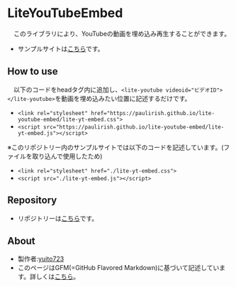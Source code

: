 # LiteYouTubeEmbed
　このライブラリにより、YouTubeの動画を埋め込み再生することができます。
* サンプルサイトは[こちら](https://yuito723.github.io/LiteYouTubeEmbed/sample.html)です。


## How to use
　以下のコードをheadタグ内に追加し、`<lite-youtube videoid="ビデオID"></lite-youtube>`を動画を埋め込みたい位置に記述するだけです。
* `<link rel="stylesheet" href="https://paulirish.github.io/lite-youtube-embed/lite-yt-embed.css">`
* `<script src="https://paulirish.github.io/lite-youtube-embed/lite-yt-embed.js"></script>`

※このリポジトリー内のサンプルサイトでは以下のコードを記述しています。(ファイルを取り込んで使用したため)
* `<link rel="stylesheet" href="./lite-yt-embed.css">`
* `<script src="./lite-yt-embed.js"></script>`

## Repository
* リポジトリーは[こちら](https://github.com/yuito723/LiteYouTubeEmbed/)です。

## About
* 製作者:[yuito723](https://github.com/yuito723/)
* このページはGFM(=GitHub Flavored Markdown)に基づいて記述しています。詳しくは[こちら](https://docs.github.com/ja/get-started/writing-on-github/getting-started-with-writing-and-formatting-on-github/about-writing-and-formatting-on-github)。
